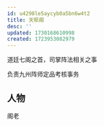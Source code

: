 ```yaml
---
id: u4298le5aycyb0a5bn6w4t2
title: 天枢阁
desc: ''
updated: 1730168610998
created: 1723953082979
---
```


道廷七阁之首，司掌阵法相关之事

负责九州阵师定品考核事务

## 人物

阁老
